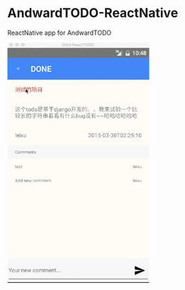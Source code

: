 # AndwardTODO-ReactNative
ReactNative app for AndwardTODO

![alt tag](https://github.com/andward/AndwardTODO-ReactNative/blob/master/andwardtodo.gif)
